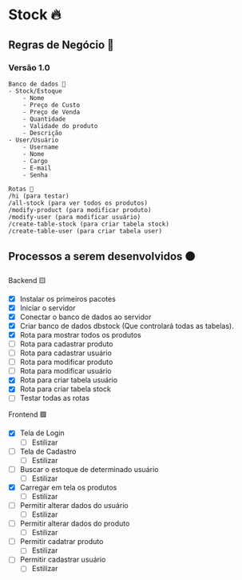 # Stock 🔥

## Regras de Negócio 🔵

### Versão 1.0

    Banco de dados 🌴
    - Stock/Estoque
        - Nome
        - Preço de Custo
        - Preço de Venda
        - Quantidade
        - Validade do produto
        - Descrição
    - User/Usuário
        - Username
        - Nome
        - Cargo
        - E-mail 
        - Senha

    Rotas 🌵
    /hi (para testar)
    /all-stock (para ver todos os produtos)
    /modify-product (para modificar produto)
    /modify-user (para modificar usuário)
    /create-table-stock (para criar tabela stock)
    /create-table-user (para criar tabela user)

## Processos a serem desenvolvidos 🟠

Backend 🟨

- [x] Instalar os primeiros pacotes
- [x] Iniciar o servidor 
- [x] Conectar o banco de dados ao servidor
- [x] Criar banco de dados dbstock (Que controlará todas as tabelas).
- [x] Rota para mostrar todos os produtos
- [ ] Rota para cadastrar produto
- [ ] Rota para cadastrar usuário
- [ ] Rota para modificar produto
- [ ] Rota para modificar usuário
- [x] Rota para criar tabela usuário
- [x] Rota para criar tabela stock
- [ ] Testar todas as rotas

Frontend 🟪

- [x] Tela de Login
    - [ ] Estilizar 
- [ ] Tela de Cadastro
    - [ ] Estilizar 
- [ ] Buscar o estoque de determinado usuário
    - [ ] Estilizar 
- [x] Carregar em tela os produtos
    - [ ] Estilizar 
- [ ] Permitir alterar dados do usuário
    - [ ] Estilizar 
- [ ] Permitir alterar dados do produto
    - [ ] Estilizar 
- [ ] Permitir cadatrar produto
    - [ ] Estilizar 
- [ ] Permitir cadastrar usuário
    - [ ] Estilizar 